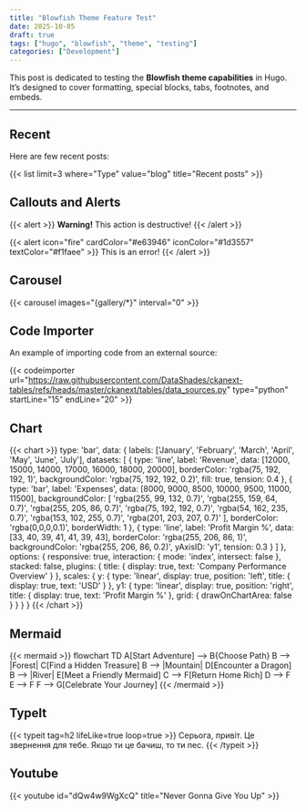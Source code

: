 ```yaml
---
title: "Blowfish Theme Feature Test"
date: 2025-10-05
draft: true
tags: ["hugo", "blowfish", "theme", "testing"]
categories: ["Development"]
---
```


This post is dedicated to testing the **Blowfish theme capabilities** in Hugo.
It’s designed to cover formatting, special blocks, tabs, footnotes, and embeds.

---

## Recent

Here are few recent posts:

{{< list limit=3 where="Type" value="blog" title="Recent posts" >}}

## Callouts and Alerts

{{< alert >}}
**Warning!** This action is destructive!
{{< /alert >}}

{{< alert icon="fire" cardColor="#e63946" iconColor="#1d3557" textColor="#f1faee" >}}
This is an error!
{{< /alert >}}

## Carousel

{{< carousel images="{gallery/*}" interval="0" >}}

## Code Importer

An example of importing code from an external source:

{{< codeimporter url="https://raw.githubusercontent.com/DataShades/ckanext-tables/refs/heads/master/ckanext/tables/data_sources.py" type="python" startLine="15" endLine="20" >}}

## Chart

{{< chart >}}
type: 'bar',
data: {
  labels: ['January', 'February', 'March', 'April', 'May', 'June', 'July'],
  datasets: [
    {
      type: 'line',
      label: 'Revenue',
      data: [12000, 15000, 14000, 17000, 16000, 18000, 20000],
      borderColor: 'rgba(75, 192, 192, 1)',
      backgroundColor: 'rgba(75, 192, 192, 0.2)',
      fill: true,
      tension: 0.4
    },
    {
      type: 'bar',
      label: 'Expenses',
      data: [8000, 9000, 8500, 10000, 9500, 11000, 11500],
      backgroundColor: [
        'rgba(255, 99, 132, 0.7)',
        'rgba(255, 159, 64, 0.7)',
        'rgba(255, 205, 86, 0.7)',
        'rgba(75, 192, 192, 0.7)',
        'rgba(54, 162, 235, 0.7)',
        'rgba(153, 102, 255, 0.7)',
        'rgba(201, 203, 207, 0.7)'
      ],
      borderColor: 'rgba(0,0,0,0.1)',
      borderWidth: 1
    },
    {
      type: 'line',
      label: 'Profit Margin %',
      data: [33, 40, 39, 41, 41, 39, 43],
      borderColor: 'rgba(255, 206, 86, 1)',
      backgroundColor: 'rgba(255, 206, 86, 0.2)',
      yAxisID: 'y1',
      tension: 0.3
    }
  ]
},
options: {
  responsive: true,
  interaction: {
    mode: 'index',
    intersect: false
  },
  stacked: false,
  plugins: {
    title: {
      display: true,
      text: 'Company Performance Overview'
    }
  },
  scales: {
    y: {
      type: 'linear',
      display: true,
      position: 'left',
      title: {
        display: true,
        text: 'USD'
      }
    },
    y1: {
      type: 'linear',
      display: true,
      position: 'right',
      title: {
        display: true,
        text: 'Profit Margin %'
      },
      grid: {
        drawOnChartArea: false
      }
    }
  }
}
{{< /chart >}}

## Mermaid

{{< mermaid >}}
flowchart TD
    A[Start Adventure] --> B{Choose Path}
    B --> |Forest| C[Find a Hidden Treasure]
    B --> |Mountain| D[Encounter a Dragon]
    B --> |River| E[Meet a Friendly Mermaid]
    C --> F[Return Home Rich]
    D --> F
    E --> F
    F --> G[Celebrate Your Journey]
{{< /mermaid >}}


## TypeIt

{{< typeit tag=h2 lifeLike=true loop=true >}}
Серьога, привіт. Це звернення для тебе.
Якщо ти це бачиш, то ти пес.
{{< /typeit >}}


## Youtube

{{< youtube id="dQw4w9WgXcQ" title="Never Gonna Give You Up" >}}
